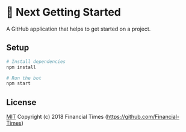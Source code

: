 # 🔰  Next Getting Started

A GitHub application that helps to get started on a project.

## Setup

```sh
# Install dependencies
npm install

# Run the bot
npm start
```

## License

[MIT](LICENSE) Copyright (c) 2018 Financial Times (https://github.com/Financial-Times)
